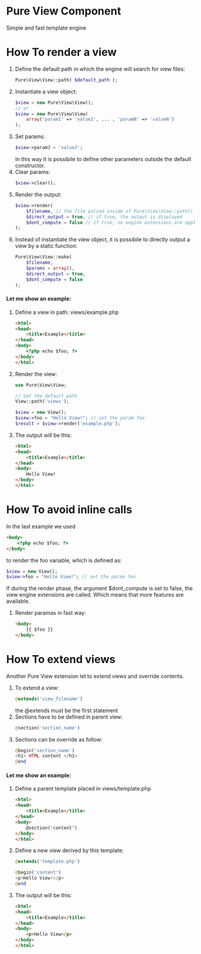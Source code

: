 # Pure View Component
Simple and fast template engine
# How To render a view
1. Define the default path in which the engine will search for view files:
    ```php
    Pure\View\View::path( $default_path );
    ```
2. Instantiate a view object:
    ```php
    $view = new Pure\View\View();
    // or
    $view = new Pure\View\View(
        array('param1' => 'value1', ... , 'paramN' => 'valueN')
    );
    ```
3. Set params:
    ```php
    $view->paramJ = 'valueJ';
    ```
    In this way it is possibile to define other parameters outside the default constructor.
4. Clear params:
    ```php
    $view->clear();
    ```
5. Render the output:
    ```php
    $view->render(
        $filename, // the file palced inside of Pure\View\View::path()
        $direct_output = true, // if true, the output is displayed
        $dont_compute = false // if true, no engine extensions are applied
    );
    ```
7. Instead of instantiate the view object, it is possibile to directly output a view by a static function:
    ```php
    Pure\View\View::make(
        $filename,
        $params = array(),
        $direct_output = true,
        $dont_compute = false
    );
    ```
#### Let me show an example:
1. Define a view in path: views/example.php
    ```html
    <html>
    <head>
        <title>Example</title>
    </head>
    <body>
        <?php echo $foo; ?>
    </body>
    </html>
    ```
2. Render the view:
    ```php
    use Pure\View\View;

    // Set the default path
    View::path('views');

    $view = new View();
    $view->foo = "Hello View!"; // set the param foo
    $result = $view->render('example.php');
    ```
3. The output will be this:
    ```html
    <html>
    <head>
        <title>Example</title>
    </head>
    <body>
        Hello View!
    </body>
    </html>
    ```
# How To avoid <?php ?> inline calls
In the last example we used
```html
<body>
    <?php echo $foo; ?>
</body>
```
to render the foo variable, which is defined as:
```php
$view = new View();
$view->foo = "Hello View!"; // set the param foo
```
If during the render phase, the argument $dont_compute is set to false, the view engine extensions are called. Which means that more features are available.
1. Render paramas in fast way:
    ```html
    <body>
        {{ $foo }}
    </body>
    ```
# How To extend views
Another Pure View extension let to extend views and override contents.
1. To extend a view:
    ```php
    @extends('view_filename')
    ```
    the @extends must be the first statement
2. Sections have to be defined in parent view:
    ```php
    @section('section_name')
    ```
3. Sections can be override as follow:
    ```php
    @begin('section_name')
    <h1> HTML content </h1>
    @end
    ```
#### Let me show an example:
1. Define a parent template placed in views/template.php
    ```html
    <html>
    <head>
        <title>Example</title>
    </head>
    <body>
        @section('content')
    </body>
    </html>
    ```
2. Define a new view derived by this template:
    ```php
    @extends('template.php')

    @begin('content')
    <p>Hello View!</p>
    @end
    ```
3. The output will be this:
    ```html
    <html>
    <head>
        <title>Example</title>
    </head>
    <body>
        <p>Hello View</p>
    </body>
    </html>
    ```

    
